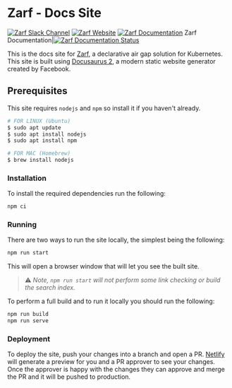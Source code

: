 # Zarf - Docs Site

[![Zarf Slack Channel](https://img.shields.io/badge/k8s%20slack-zarf-40a3dd)](https://kubernetes.slack.com/archives/C03B6BJAUJ3)
[![Zarf Website](https://img.shields.io/badge/web-zarf.dev-6d87c3)](https://zarf.dev/)
[![Zarf Documentation](https://img.shields.io/badge/docs-docs.zarf.dev-775ba1)](https://docs.zarf.dev/)
Zarf Documentation|[![Zarf Documentation Status](https://api.netlify.com/api/v1/badges/fe846ae4-25fb-4274-9968-90782640ee9f/deploy-status)](https://app.netlify.com/sites/zarf-docs/deploys)

This is the docs site for [Zarf](https://github.com/defenseunicorns/zarf), a declarative air gap solution for Kubernetes.  This site is built using [Docusaurus 2](https://docusaurus.io/), a modern static website generator created by Facebook.

## Prerequisites

This site requires `nodejs` and `npm` so install it if you haven't already.

``` bash
# FOR LINUX (Ubuntu)
$ sudo apt update
$ sudo apt install nodejs
$ sudo apt install npm

# FOR MAC (Homebrew)
$ brew install nodejs
```

### Installation

To install the required dependencies run the following:

``` bash
npm ci
```

### Running

There are two ways to run the site locally, the simplest being the following:

``` bash
npm run start
```

This will open a browser window that will let you see the built site.

> ⚠️ *Note, `npm run start` will not perform some link checking or build the search index.*

To perform a full build and to run it locally you should run the following:

``` bash
npm run build
npm run serve
```

### Deployment

To deploy the site, push your changes into a branch and open a PR.  [Netlify](https://www.netlify.com/) will generate a preview for you and a PR approver to see your changes.  Once the approver is happy with the changes they can approve and merge the PR and it will be pushed to production.
